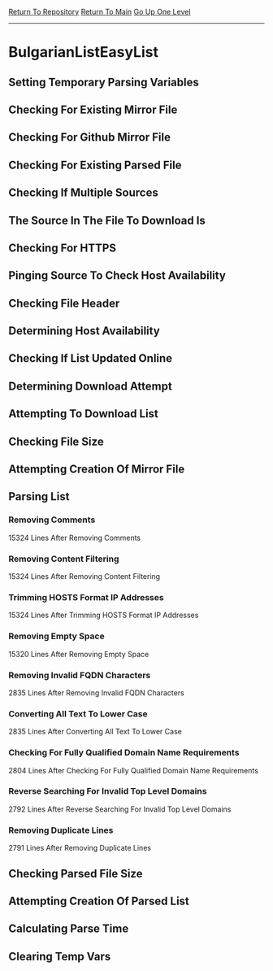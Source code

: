 [Return To Repository](https://github.com/deathbybandaid/piholeparser/)
[Return To Main](https://github.com/deathbybandaid/piholeparser/blob/master/RecentRunLogs/Mainlog.md)
[Go Up One Level](https://github.com/deathbybandaid/piholeparser/blob/master/RecentRunLogs/TopLevelScripts/30-Processing-External-Blacklists.md)
____________________________________
# BulgarianListEasyList
## Setting Temporary Parsing Variables
## Checking For Existing Mirror File
## Checking For Github Mirror File
## Checking For Existing Parsed File
## Checking If Multiple Sources
## The Source In The File To Download Is
## Checking For HTTPS
## Pinging Source To Check Host Availability
## Checking File Header
## Determining Host Availability
## Checking If List Updated Online
## Determining Download Attempt
## Attempting To Download List
## Checking File Size
## Attempting Creation Of Mirror File
## Parsing List
### Removing Comments
15324 Lines After Removing Comments
### Removing Content Filtering
15324 Lines After Removing Content Filtering
### Trimming HOSTS Format IP Addresses
15324 Lines After Trimming HOSTS Format IP Addresses
### Removing Empty Space
15320 Lines After Removing Empty Space
### Removing Invalid FQDN Characters
2835 Lines After Removing Invalid FQDN Characters
### Converting All Text To Lower Case
2835 Lines After Converting All Text To Lower Case
### Checking For Fully Qualified Domain Name Requirements
2804 Lines After Checking For Fully Qualified Domain Name Requirements
### Reverse Searching For Invalid Top Level Domains
2792 Lines After Reverse Searching For Invalid Top Level Domains
### Removing Duplicate Lines
2791 Lines After Removing Duplicate Lines
## Checking Parsed File Size
## Attempting Creation Of Parsed List
## Calculating Parse Time
## Clearing Temp Vars
